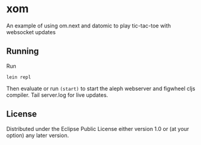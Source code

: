 # xom

An example of using om.next and datomic to play tic-tac-toe with websocket updates

## Running

Run

`lein repl`

Then evaluate or run `(start)` to start the aleph webserver and figwheel cljs compiler. Tail server.log for live updates.

## License

Distributed under the Eclipse Public License either version 1.0 or (at your option) any later version.
